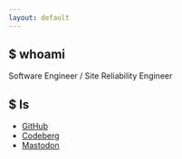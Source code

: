 ```yaml
---
layout: default
---
```


## $ whoami

Software Engineer / Site Reliability Engineer

## $ ls

* [GitHub](https://github.com/pwelch)
* [Codeberg](https://codeberg.org/pwelch)
* <a rel="me" href="https://mastodon.social/@pwelch">Mastodon</a>
